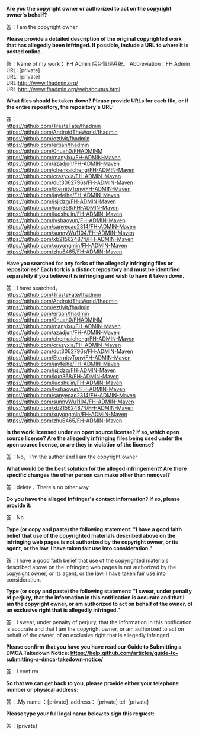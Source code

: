 **Are you the copyright owner or authorized to act on the copyright owner's behalf?**  

答：I am the copyright owner  

**Please provide a detailed description of the original copyrighted work that has allegedly been infringed. If possible, include a URL to where it is posted online.**  

答：Name of my work： FH Admin 后台管理系统。 Abbreviation：FH Admin  
URL: [private]   
URL: [private]  
URL:http://www.fhadmin.org/  
URL:http://www.fhadmin.org/webaboutus.html  

**What files should be taken down? Please provide URLs for each file, or if the entire repository, the repository's URL:**  

答：  
https://github.com/TrasteFate/fhadmin    
https://github.com/AndroidTheWorld/fhadmin  
https://github.com/eztlvit/fhadmin  
https://github.com/ertian/fhadmin  
https://github.com/0huah0/FHADMINM  
https://github.com/manyixu/FH-ADMIN-Maven  
https://github.com/azadjun/FH-ADMIN-Maven  
https://github.com/chenkaicheng/FH-ADMIN-Maven  
https://github.com/crazyxia/FH-ADMIN-Maven   
https://github.com/dut3062796s/FH-ADMIN-Maven  
https://github.com/EternityTony/FH-ADMIN-Maven  
https://github.com/jayfeihe/FH-ADMIN-Maven  
https://github.com/jsjjdzg/FH-ADMIN-Maven  
https://github.com/kun368/FH-ADMIN-Maven  
https://github.com/luoshulin/FH-ADMIN-Maven  
https://github.com/lvshaoyun/FH-ADMIN-Maven  
https://github.com/sanyecao2314/FH-ADMIN-Maven  
https://github.com/sunnyWu1104/FH-ADMIN-Maven  
https://github.com/xb215624874/FH-ADMIN-Maven  
https://github.com/xuyongmin/FH-ADMIN-Maven  
https://github.com/zhu6465/FH-ADMIN-Maven  

**Have you searched for any forks of the allegedly infringing files or repositories? Each fork is a distinct repository and must be identified separately if you believe it is infringing and wish to have it taken down.**  

答：I have searched。  
https://github.com/TrasteFate/fhadmin  
https://github.com/AndroidTheWorld/fhadmin  
https://github.com/eztlvit/fhadmin  
https://github.com/ertian/fhadmin  
https://github.com/0huah0/FHADMINM   
https://github.com/manyixu/FH-ADMIN-Maven  
https://github.com/azadjun/FH-ADMIN-Maven  
https://github.com/chenkaicheng/FH-ADMIN-Maven  
https://github.com/crazyxia/FH-ADMIN-Maven  
https://github.com/dut3062796s/FH-ADMIN-Maven  
https://github.com/EternityTony/FH-ADMIN-Maven  
https://github.com/jayfeihe/FH-ADMIN-Maven  
https://github.com/jsjjdzg/FH-ADMIN-Maven  
https://github.com/kun368/FH-ADMIN-Maven  
https://github.com/luoshulin/FH-ADMIN-Maven  
https://github.com/lvshaoyun/FH-ADMIN-Maven  
https://github.com/sanyecao2314/FH-ADMIN-Maven  
https://github.com/sunnyWu1104/FH-ADMIN-Maven  
https://github.com/xb215624874/FH-ADMIN-Maven  
https://github.com/xuyongmin/FH-ADMIN-Maven  
https://github.com/zhu6465/FH-ADMIN-Maven  

**Is the work licensed under an open source license? If so, which open source license? Are the allegedly infringing files being used under the open source license, or are they in violation of the license?**  

答：No， I'm the author and I am the copyright owner  

**What would be the best solution for the alleged infringement? Are there specific changes the other person can make other than removal?**  

答：delete，There's no other way  

**Do you have the alleged infringer's contact information? If so, please provide it:**  

答：No  

**Type (or copy and paste) the following statement: "I have a good faith belief that use of the copyrighted materials described above on the infringing web pages is not authorized by the copyright owner, or its agent, or the law. I have taken fair use into consideration."**  

答：I have a good faith belief that use of the copyrighted materials described above on the infringing web pages is not authorized by the copyright owner, or its agent, or the law. I have taken fair use into consideration.  

**Type (or copy and paste) the following statement: "I swear, under penalty of perjury, that the information in this notification is accurate and that I am the copyright owner, or am authorized to act on behalf of the owner, of an exclusive right that is allegedly infringed."**  

答：I swear, under penalty of perjury, that the information in this notification is accurate and that I am the copyright owner, or am authorized to act on behalf of the owner, of an exclusive right that is allegedly infringed  

**Please confirm that you have you have read our Guide to Submitting a DMCA Takedown Notice: https://help.github.com/articles/guide-to-submitting-a-dmca-takedown-notice/**  

答：I confirm  

**So that we can get back to you, please provide either your telephone number or physical address:**  

答：.My name ：[private] .address： [private] tel: [private]  

**Please type your full legal name below to sign this request:**  

答：[private]  
